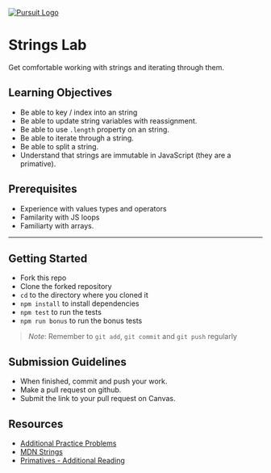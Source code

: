 [![Pursuit Logo](https://avatars1.githubusercontent.com/u/5825944?s=200&v=4)](https://pursuit.org)


# Strings Lab
Get comfortable working with strings and iterating through them. 

## Learning Objectives 
 * Be able to key / index into an string 
 * Be able to update string variables with reassignment. 
 * Be able to use `.length` property on an string. 
 * Be able to iterate through a string. 
 * Be able to split a string. 
 * Understand that strings are immutable in JavaScript (they are a primative). 

 ## Prerequisites 
  * Experience with values types and operators 
  * Familarity with JS loops 
  * Familiarty with arrays. 

  ___

  ## Getting Started 
* Fork this repo
* Clone the forked repository
* `cd` to the directory where you cloned it
* `npm install` to install dependencies
* `npm test` to run the tests
* `npm run bonus` to run the bonus tests

> *Note*: Remember to `git add`, `git commit` and `git push` regularly


## Submission Guidelines
  * When finished, commit and push your work.
  * Make a pull request on github.
  * Submit the link to your pull request on Canvas. 

## Resources 
 - [Additional Practice Problems](https://the-winter.github.io/codingjs/ )
 - [MDN Strings](https://developer.mozilla.org/en-US/docs/Web/JavaScript/Reference/Global_Objects/String)
 - [Primatives - Additional Reading](https://developer.mozilla.org/en-US/docs/Glossary/Primitive)

